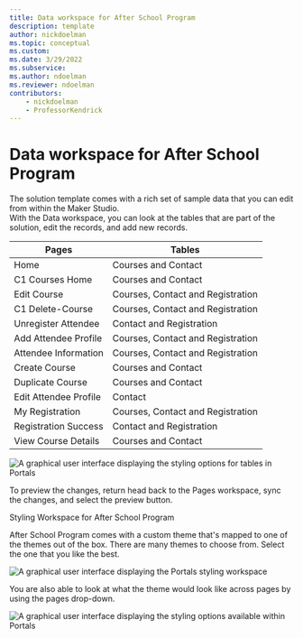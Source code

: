 ```yaml
---
title: Data workspace for After School Program
description: template
author: nickdoelman
ms.topic: conceptual
ms.custom: 
ms.date: 3/29/2022
ms.subservice:
ms.author: ndoelman
ms.reviewer: ndoelman
contributors:
    - nickdoelman
    - ProfessorKendrick
---
```


# Data workspace for After School Program 

The solution template comes with a rich set of sample data that you can edit from within the Maker Studio.  
With the Data workspace, you can look at the tables that are part of the solution, edit the records, and add new records.

| Pages                 | Tables                            |
|-----------------------|-----------------------------------|
| Home                  | Courses and Contact               |
| C1 Courses Home       | Courses and Contact               |
| Edit Course           | Courses, Contact and Registration |
| C1 Delete-Course      | Courses, Contact and Registration |
| Unregister Attendee   | Contact and Registration          |
| Add Attendee Profile  | Courses, Contact and Registration |
| Attendee Information  | Courses, Contact and Registration |
| Create Course         | Courses and Contact               |
| Duplicate Course      | Courses and Contact               |
| Edit Attendee Profile | Contact                           |
| My Registration       | Courses, Contact and Registration |
| Registration Success  | Contact and Registration          |
| View Course Details   | Courses and Contact               |

![A graphical user interface displaying the styling options for tables in Portals ](media/image43.png)

To preview the changes, return head back to the Pages workspace, sync the changes, and select the preview button.

Styling Workspace for After School Program

After School Program comes with a custom theme that's mapped to one of the themes out of the box. There are many themes to choose from. Select the one that you like the best.

![A graphical user interface displaying the Portals styling workspace ](media/image44.png)

You are also able to look at what the theme would look like across pages by using the pages drop-down.

![A graphical user interface displaying the styling options available within Portals ](media/image45.png)

